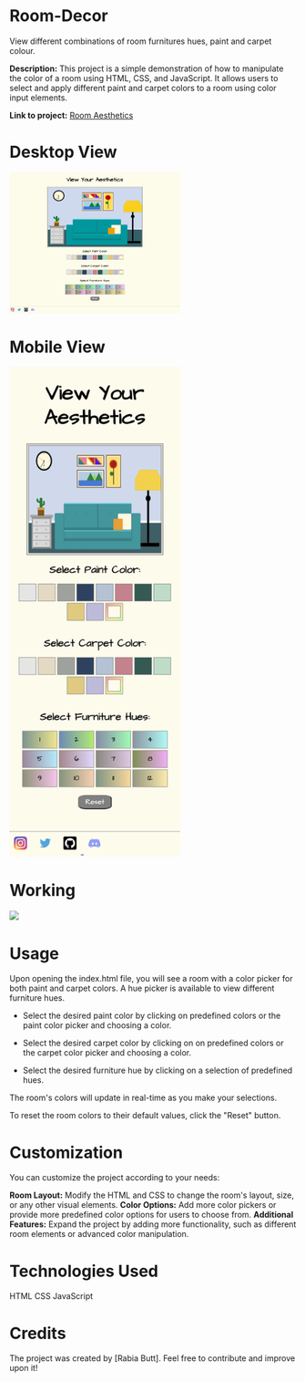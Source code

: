# Room-Decor
View different combinations of room furnitures hues, paint and carpet colour.

**Description:**
This project is a simple demonstration of how to manipulate the color of a room using HTML, CSS, and JavaScript. It allows users to select and apply different paint and carpet colors to a room using color input elements.

**Link to project:** [Room Aesthetics](https://roomaesthetics.netlify.app/)

# Desktop View

<img src="./images/roomaesthetics.netlify.app_.png" width="300px">

# Mobile View
<img src="./images/roomaesthetics.netlify.app_(iPhone 12 Pro).png" width="300px">

# Working
<img src="https://github.com/RabiaRB/Room-Decor/assets/58439957/b1e74d84-7912-4ff1-acf9-e12f7a75d7ec" width="300px">


# Usage

Upon opening the index.html file, you will see a room with a color picker for both paint and carpet colors. A hue picker is available to view different furniture hues.


- Select the desired paint color by clicking on predefined colors or the paint color picker and choosing a color.

- Select the desired carpet color by clicking on on predefined colors or the carpet color picker and choosing a color.

- Select the desired furniture hue by clicking on a selection of predefined hues.

The room's colors will update in real-time as you make your selections.

To reset the room colors to their default values, click the "Reset" button.


# Customization

You can customize the project according to your needs:


**Room Layout:** Modify the HTML and CSS to change the room's layout, size, or any other visual elements.
**Color Options:** Add more color pickers or provide more predefined color options for users to choose from.
**Additional Features:** Expand the project by adding more functionality, such as different room elements or advanced color manipulation.

# Technologies Used

HTML
CSS
JavaScript

# Credits

The project was created by [Rabia Butt]. Feel free to contribute and improve upon it!



